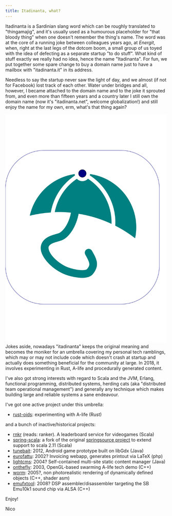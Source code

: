 ```yaml
---
title: Itadinanta, what?
---
```


Itadinanta is a Sardinian slang word which can be roughly translated to "thingamajig", and it's usually used as a humourous placeholder for "that bloody thing" when one doesn't remember the thing's name. The word was at the core of a running joke between colleagues years ago, at *Energit*, when, right at the last legs of the dotcom boom, a small group of us toyed with the idea of defecting as a separate startup "to do stuff". What kind of stuff exactly we really had no idea, hence the name "Itadinanta". For fun, we put together some spare change to buy a domain name just to have a mailbox with "itadinanta.it" in its address.

Needless to say the startup never saw the light of day, and we almost (if not for Facebook) lost track of each other. Water under bridges and all, however, I became attached to the domain name and to the joke it sprouted from, and even more than fifteen years and a country later I still own the domain name (now it's "itadinanta.net", welcome globalization!) and still enjoy the name for my own, erm, what's that thing again?

![Logo](/img/logo_itadinanta.svg) Jokes aside, nowadays "itadinanta" keeps the original meaning and becomes the moniker for an umbrella covering my personal tech ramblings, which may or may not include code which doesn't crash at startup and actually does something beneficial for the community at large. In 2018, it involves experimenting in Rust, A-life and procedurally generated content.

I've also got strong interests with regard to Scala and the JVM, Erlang, functional programming, distributed systems, herding cats (aka "distributed team operational management") and generally any technique which makes building large and reliable systems a sane endeavour.

 I've got one active project under this umbrella:

- [rust-oids](https://github.com/itadinanta/rust-oids): experimenting with A-life (Rust)

and a bunch of inactive/historical projects:
 
- [rnkr](http://rnkr.itadinanta.net) (reads: ranker). A leaderboard service for videogames (Scala)
- [spring-scala](http://github.com/itadinanta/spring-scala): a fork of the original [springsource project](http://github.com/spring-projects/spring-scala) to extend support to scala 2.11 (Scala)
- [tunebait](http://github.com/itadinanta/tunebait): 2012, Android game prototype built on libGdx (Java)
- [eurofattu](http://github.com/itadinanta/eurofattu): 2002? Invoicing webapp, generates printout via LaTeX (php) 
- [lightcms](http://github.com/itadinanta/lightcms): 2004? Self-contained multi-site static content manager (Java)
- [onthefly](http://github.com/itadinanta/onthefly): 2003, OpenGL-based swarming A-life tech demo (C++)
- [worm](http://github.com/itadinanta/worm): 2005?, non photorealistic rendering of dynamically defined objects (C++, shader asm)
- [emufxtool](http://github.com/itadinanta/emufxtool): 2008? DSP assembler/disassembler targeting the SB Emu10k1 sound chip via ALSA (C++)

Enjoy!

Nico
